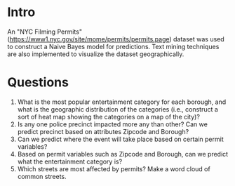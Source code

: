 # Intro
An "NYC Filming Permits" (https://www1.nyc.gov/site/mome/permits/permits.page) dataset was used to construct a Naive Bayes model for predictions. Text mining techniques are also implemented to visualize the dataset geographically.

# Questions
1. What is the most popular entertainment category for each borough, and what is the geographic distribution of the categories (i.e., construct a sort of heat map showing the categories on a map of the city)?
2. Is any one police precinct impacted more any than other? Can we predict precinct based on attributes Zipcode and Borough?
3. Can we predict where the event will take place based on certain permit variables?
4. Based on permit variables such as Zipcode and Borough, can we predict what the entertainment category is?
5. Which streets are most affected by permits? Make a word cloud of common streets.

